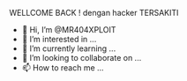 WELLCOME BACK !
dengan hacker TERSAKITI 
- 👋 Hi, I’m @MR404XPLOIT
- 👀 I’m interested in ...
- 🌱 I’m currently learning ...
- 💞️ I’m looking to collaborate on ...
- 📫 How to reach me ...

<!---
sardiramadan/sardiramadan is a ✨ special ✨ repository because its `README.md` (this file) appears on your GitHub profile.
You can click the Preview link to take a look at your changes
